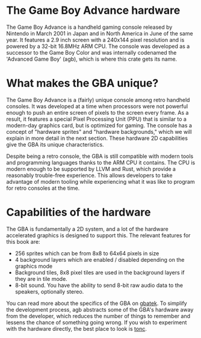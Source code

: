 # The Game Boy Advance hardware

The Game Boy Advance is a handheld gaming console released by Nintendo in March 2001 in Japan and in North America in June of the same year.
It features a 2.9 inch screen with a 240x144 pixel resolution and is powered by a 32-bit 16.8MHz ARM CPU.
The console was developed as a successor to the Game Boy Color and was internally codenamed the 'Advanced Game Boy' (agb), which is where this crate gets its name.

# What makes the GBA unique?

The Game Boy Advance is a (fairly) unique console among retro handheld consoles.
It was developed at a time when processors were not powerful enough to push an entire screen of pixels to the screen every frame.
As a result, it features a special Pixel Processing Unit (PPU) that is similar to a modern-day graphics card, but is optimized for gaming.
The console has a concept of "hardware sprites" and "hardware backgrounds," which we will explain in more detail in the next section.
These hardware 2D capabilities give the GBA its unique characteristics.

Despite being a retro console, the GBA is still compatible with modern tools and programming languages thanks to the ARM CPU it contains.
The CPU is modern enough to be supported by LLVM and Rust, which provide a reasonably trouble-free experience.
This allows developers to take advantage of modern tooling while experiencing what it was like to program for retro consoles at the time.

# Capabilities of the hardware

The GBA is fundamentally a 2D system, and a lot of the hardware accelerated graphics is designed to support this.
The relevant features for this book are:

* 256 sprites which can be from 8x8 to 64x64 pixels in size
* 4 background layers which are enabled / disabled depending on the graphics mode
* Background tiles, 8x8 pixel tiles are used in the background layers if they are in tile mode.
* 8-bit sound. You have the ability to send 8-bit raw audio data to the speakers, optionally stereo.

You can read more about the specifics of the GBA on [gbatek](https://rust-console.github.io/gbatek-gbaonly/).
To simplify the development process, agb abstracts some of the GBA's hardware away from the developer, which reduces the number of things to remember and lessens the chance of something going wrong.
If you wish to experiment with the hardware directly, the best place to look is [tonc](https://www.coranac.com/tonc/text/).